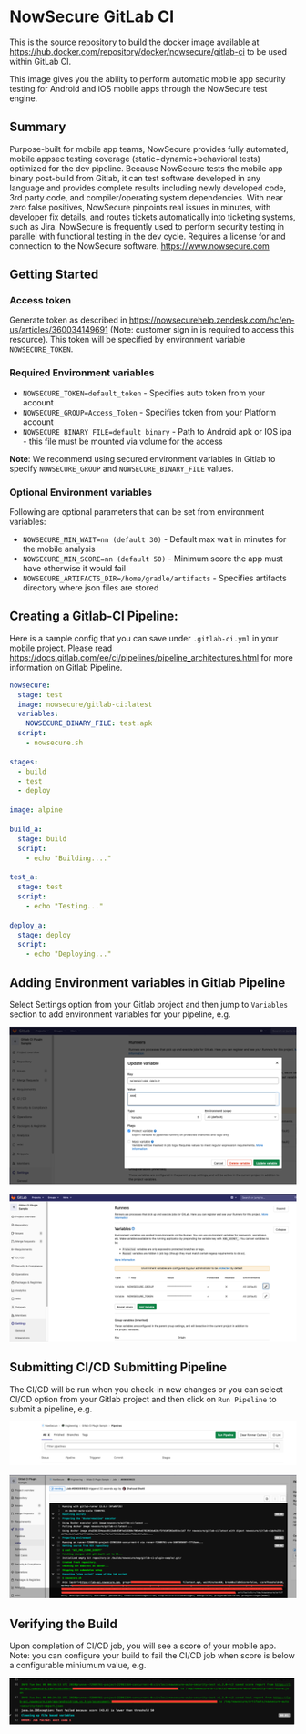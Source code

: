 # NowSecure GitLab CI

This is the source repository to build the docker image available at https://hub.docker.com/repository/docker/nowsecure/gitlab-ci to be used within GitLab CI. 

This image gives you the ability to perform automatic mobile app security testing for Android and iOS mobile apps through the NowSecure test engine.

## Summary

Purpose-built for mobile app teams, NowSecure provides fully automated, mobile appsec testing coverage (static+dynamic+behavioral tests) optimized for the dev pipeline. Because NowSecure tests the mobile app binary post-build from Gitlab, it can test software developed in any language and provides complete results including newly developed code, 3rd party code, and compiler/operating system dependencies. With near zero false positives, NowSecure pinpoints real issues in minutes, with developer fix details, and routes tickets automatically into ticketing systems, such as Jira. NowSecure is frequently used to perform security testing in parallel with functional testing in the dev cycle. Requires a license for and connection to the NowSecure software.
 https://www.nowsecure.com

## Getting Started

### Access token
Generate token as described in https://nowsecurehelp.zendesk.com/hc/en-us/articles/360034149691 (Note: customer sign in is required to access this resource). This token will be specified by environment variable `NOWSECURE_TOKEN`.

### Required Environment variables

- `NOWSECURE_TOKEN=default_token` - Specifies auto token from your account
- `NOWSECURE_GROUP=Access_Token` - Specifies token from your Platform account
- `NOWSECURE_BINARY_FILE=default_binary` - Path to Android apk or IOS ipa - this file must be mounted via volume for the access

**Note**: We recommend using secured environment variables in Gitlab to specify `NOWSECURE_GROUP` and `NOWSECURE_BINARY_FILE` values.

### Optional Environment variables

Following are optional parameters that can be set from environment variables:

- `NOWSECURE_MIN_WAIT=nn (default 30)` - Default max wait in minutes for the mobile analysis
- `NOWSECURE_MIN_SCORE=nn (default 50)` - Minimum score the app must have otherwise it would fail
- `NOWSECURE_ARTIFACTS_DIR=/home/gradle/artifacts` - Specifies artifacts directory where json files are stored


## Creating a Gitlab-CI Pipeline:
Here is a sample config that you can save under `.gitlab-ci.yml` in your mobile project. Please read https://docs.gitlab.com/ee/ci/pipelines/pipeline_architectures.html for more information on Gitlab Pipeline.
```yaml
nowsecure:
  stage: test
  image: nowsecure/gitlab-ci:latest
  variables:
    NOWSECURE_BINARY_FILE: test.apk
  script:
    - nowsecure.sh

stages:
  - build
  - test
  - deploy

image: alpine

build_a:
  stage: build
  script:
    - echo "Building...."

test_a:
  stage: test
  script:
    - echo "Testing..."

deploy_a:
  stage: deploy
  script:
    - echo "Deploying..."
```

## Adding Environment variables in Gitlab Pipeline
Select Settings option from your Gitlab project and then jump to `Variables` section to add environment variables for your pipeline, e.g.

![Gitlab Environment Add Variable](/images/gitlab_1a.png)

![Gitlab Environment Variables](/images/gitlab_2a.png)


## Submitting CI/CD Submitting Pipeline
The CI/CD will be run when you check-in new changes or you can select CI/CD option from your Gitlab project and then click on `Run Pipeline` to submit a pipeline, e.g. 

![Submit Pipeline](/images/gitlab_3.png)

![View Pipeline](/images/gitlab_4.png)

## Verifying the Build
Upon completion of CI/CD job, you will see a score of your mobile app. Note: you can configure your build to fail the CI/CD job when score is below a configurable miniumum value, e.g.

![View Score](/images/gitlab_5.png)
